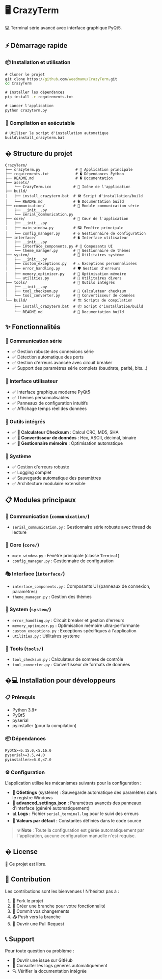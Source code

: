 # 🖥️ CrazyTerm

💻 Terminal série avancé avec interface graphique PyQt5.

## ⚡ Démarrage rapide

### 📦 Installation et utilisation
```cmd
# Cloner le projet
git clone https://github.com/weedmanu/CrazyTerm.git
cd CrazyTerm

# Installer les dépendances
pip install -r requirements.txt

# Lancer l'application
python crazyterm.py
```

### 🔨 Compilation en exécutable
```cmd
# Utiliser le script d'installation automatique
build\install_crazyterm.bat
```

## � Structure du projet

```
CrazyTerm/
├── crazyterm.py                # 🎯 Application principale
├── requirements.txt            # � Dépendances Python
├── README.md                   # � Documentation
├── assets/
│   └── CrazyTerm.ico          # 🎨 Icône de l'application
├── build/
│   ├── install_crazyterm.bat  # 🛠️ Script d'installation/build
│   └── README.md              # � Documentation build
├── communication/             # 📡 Module communication série
│   ├── __init__.py
│   └── serial_communication.py
├── core/                      # 🧠 Cœur de l'application
│   ├── __init__.py
│   ├── main_window.py         # 🖼️ Fenêtre principale
│   └── config_manager.py      # ⚙️ Gestionnaire de configuration
├── interface/                 # � Interface utilisateur
│   ├── __init__.py
│   ├── interface_components.py # 🧩 Composants UI
│   └── theme_manager.py       # 🌈 Gestionnaire de thèmes
├── system/                    # 🔧 Utilitaires système
│   ├── __init__.py
│   ├── custom_exceptions.py   # ⚠️ Exceptions personnalisées
│   ├── error_handling.py      # 🛡️ Gestion d'erreurs
│   ├── memory_optimizer.py    # 🚀 Optimisation mémoire
│   └── utilities.py           # 🔨 Utilitaires divers
├── tools/                     # 🧰 Outils intégrés
│   ├── __init__.py
│   ├── tool_checksum.py       # 🔐 Calculateur checksum
│   └── tool_converter.py      # 🔄 Convertisseur de données
└── build/                     # 🏗️ Scripts de compilation
    ├── install_crazyterm.bat  # 📦 Script d'installation/build
    └── README.md              # 📖 Documentation build
```

## ✨ Fonctionnalités

### 📡 Communication série
- ✅ Gestion robuste des connexions série
- ✅ Détection automatique des ports
- ✅ Gestion d'erreurs avancée avec circuit breaker
- ✅ Support des paramètres série complets (baudrate, parité, bits...)

### 🎨 Interface utilisateur
- ✅ Interface graphique moderne PyQt5
- ✅ Thèmes personnalisables
- ✅ Panneaux de configuration intuitifs
- ✅ Affichage temps réel des données

### 🧰 Outils intégrés
- ✅ **🔐 Calculateur Checksum** : Calcul CRC, MD5, SHA
- ✅ **🔄 Convertisseur de données** : Hex, ASCII, décimal, binaire
- ✅ **🚀 Gestionnaire mémoire** : Optimisation automatique

### 🔧 Système
- ✅ Gestion d'erreurs robuste
- ✅ Logging complet
- ✅ Sauvegarde automatique des paramètres
- ✅ Architecture modulaire extensible

## 📋 Modules principaux

### 📡 Communication (`communication/`)
- `serial_communication.py` : Gestionnaire série robuste avec thread de lecture

### 🧠 Core (`core/`)
- `main_window.py` : Fenêtre principale (classe `Terminal`)
- `config_manager.py` : Gestionnaire de configuration

### 🎭 Interface (`interface/`)
- `interface_components.py` : Composants UI (panneaux de connexion, paramètres)
- `theme_manager.py` : Gestion des thèmes

### 🔧 System (`system/`)
- `error_handling.py` : Circuit breaker et gestion d'erreurs
- `memory_optimizer.py` : Optimisation mémoire ultra-performante
- `custom_exceptions.py` : Exceptions spécifiques à l'application
- `utilities.py` : Utilitaires système

### 🧰 Tools (`tools/`)
- `tool_checksum.py` : Calculateur de sommes de contrôle
- `tool_converter.py` : Convertisseur de formats de données

## �‍💻 Installation pour développeurs

### 📋 Prérequis
- Python 3.8+
- PyQt5
- pyserial
- pyinstaller (pour la compilation)

### 📦 Dépendances
```txt
PyQt5>=5.15.0,<5.16.0
pyserial>=3.5,<4.0
pyinstaller>=6.0,<7.0
```

### ⚙️ Configuration
L'application utilise les mécanismes suivants pour la configuration :
- **🔧 QSettings** (système) : Sauvegarde automatique des paramètres dans le registre Windows
- **📝 advanced_settings.json** : Paramètres avancés des panneaux d'interface (généré automatiquement)
- **📊 Logs** : Fichier `serial_terminal.log` pour le suivi des erreurs
- **🎯 Valeurs par défaut** : Constantes définies dans le code source

> **💡 Note** : Toute la configuration est gérée automatiquement par l'application, aucune configuration manuelle n'est requise.

## � License

📄 Ce projet est libre.

## 🤝 Contribution

Les contributions sont les bienvenues ! N'hésitez pas à :
1. 🍴 Fork le projet
2. 🌿 Créer une branche pour votre fonctionnalité
3. 💾 Commit vos changements
4. 📤 Push vers la branche
5. 🔧 Ouvrir une Pull Request

## 📞 Support

Pour toute question ou problème :
- 📧 Ouvrir une issue sur GitHub
- 📝 Consulter les logs générés automatiquement
- 🔍 Vérifier la documentation intégrée


